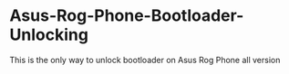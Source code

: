 # Asus-Rog-Phone-Bootloader-Unlocking
This is the only way to unlock bootloader on Asus Rog Phone all version 

